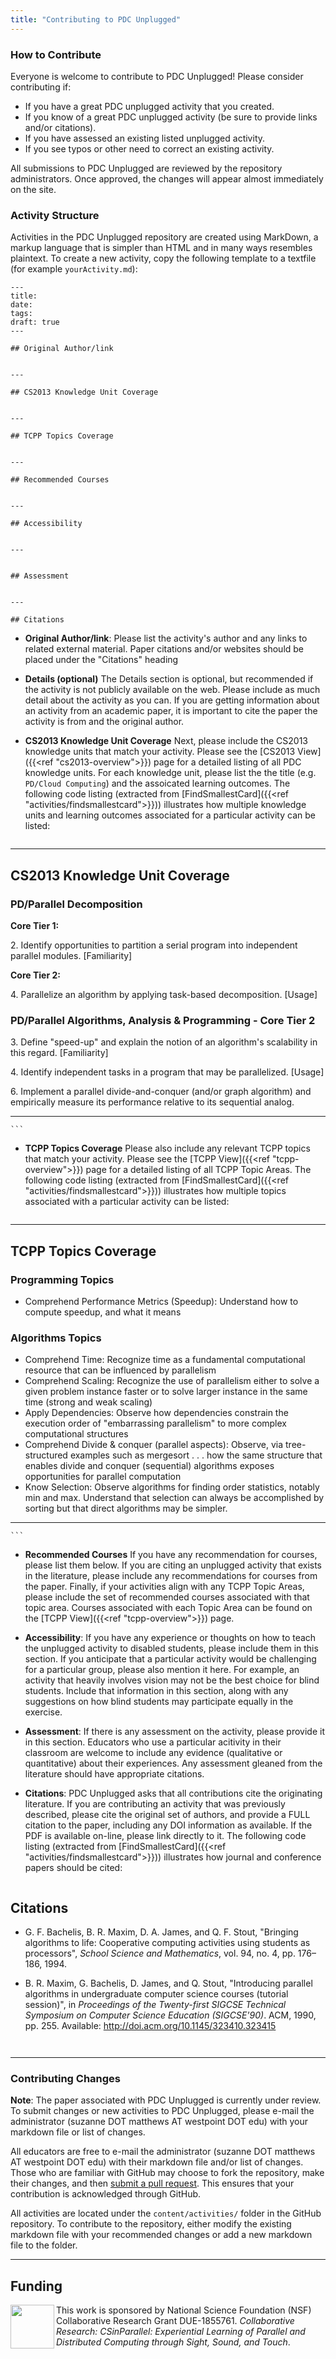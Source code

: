 ```yaml
---
title: "Contributing to PDC Unplugged"
---
```


### How to Contribute

Everyone is welcome to contribute to PDC Unplugged!  Please consider contributing if:

* If you have a great PDC unplugged activity that you created.
* If you know of a great PDC unplugged activity (be sure to provide links and/or citations).
* If you have assessed an existing listed unplugged activity.
* If you see typos or other need to correct an existing activity.

All submissions to PDC Unplugged are reviewed by the repository administrators. Once approved, the changes will 
appear almost immediately on the site.




### Activity Structure

Activities in the PDC Unplugged repository are created using MarkDown, a markup language that is simpler than HTML and in many ways resembles plaintext. To create a new activity, copy the following template to a textfile (for example `yourActivity.md`):

```
---
title: 
date: 
tags:
draft: true
---

## Original Author/link


---

## CS2013 Knowledge Unit Coverage


---

## TCPP Topics Coverage


---

## Recommended Courses


---

## Accessibility


---


## Assessment 


---

## Citations

```

* **Original Author/link**: Please list the activity's author and any links to related external material. Paper citations and/or websites should be placed under the  "Citations" heading 

* **Details (optional)** The Details section is optional, but recommended if the activity is not publicly available on the web. Please include as much detail about the activity as you can. If you are getting information about an activity from an academic paper, it is important to cite the paper the activity is from and the original author. 

* **CS2013 Knowledge Unit Coverage** Next, please include the CS2013 knowledge units that match your activity. Please see the [CS2013 View]({{<ref "cs2013-overview">}}) page for a detailed listing of all PDC knowledge units. For each knowledge unit, please list the the title (e.g. `PD/Cloud Computing`) and the assoicated learning outcomes. The following code listing (extracted from [FindSmallestCard]({{<ref "activities/findsmallestcard">}})) illustrates how multiple knowledge units and learning outcomes associated for a particular activity can be listed:
	```text

---
## CS2013 Knowledge Unit Coverage

### PD/Parallel Decomposition

**Core Tier 1:**

2\. Identify opportunities to partition a serial program into independent 
        parallel modules. [Familiarity]

**Core Tier 2:**

4\. Parallelize an algorithm by applying task-based decomposition. [Usage]

### PD/Parallel Algorithms, Analysis & Programming - Core Tier 2

3\. Define "speed-up" and explain the notion of an algorithm's scalability in 
        this regard. [Familiarity]

4\. Identify independent tasks in a program that may be parallelized. [Usage]

6\. Implement a parallel divide-and-conquer (and/or graph algorithm) and 
        empirically measure its performance relative to its sequential analog.

---
	```

* **TCPP Topics Coverage** Please also include any relevant TCPP topics that match your activity. Please see the [TCPP View]({{<ref "tcpp-overview">}}) page for a detailed listing of all TCPP Topic Areas. The following code listing (extracted from [FindSmallestCard]({{<ref "activities/findsmallestcard">}})) illustrates how multiple topics associated with a particular activity can be listed:
	```text

---
## TCPP Topics Coverage

### Programming Topics 

* Comprehend Performance Metrics (Speedup): Understand how to compute speedup, 
      and what it means

### Algorithms Topics

* Comprehend Time: Recognize time as a fundamental computational resource that 
      can be influenced by parallelism
* Comprehend Scaling: Recognize the use of parallelism either to solve a given 
      problem instance faster or to solve larger instance in the same time 
      (strong and weak scaling)
* Apply Dependencies: Observe how dependencies constrain the execution order of 
      "embarrassing parallelism" to more complex computational structures
* Comprehend Divide & conquer (parallel aspects): Observe, via tree-structured 
      examples such as mergesort . . . how the same structure that enables divide 
      and conquer (sequential) algorithms exposes opportunities for parallel 
      computation
* Know Selection: Observe algorithms for finding order statistics, notably min 
      and max. Understand that selection can always be accomplished by sorting but 
      that direct algorithms may be simpler.

---
	```

* **Recommended Courses** If you have any recommendation for courses, please list them below. If you are citing an unplugged activity that exists in the literature, please include any recommendations for courses from the paper. Finally, if your activities align with any TCPP Topic Areas, please include the 
set of recommended courses associated with that topic area. Courses associated with each Topic Area can be found on the [TCPP View]({{<ref "tcpp-overview">}}) page.

* **Accessibility**: If you have any experience or thoughts on how to teach the unplugged activity to disabled students, please include them in this section. If you anticipate that a particular activity would be challenging for a particular group, please also mention it here. For example, an activity that heavily involves vision may not be the best choice for blind students. Include that information in this section, along with any suggestions on how blind students may participate equally in the exercise. 

* **Assessment**: If there is any assessment on the activity, please provide it in this section. Educators who use a particular acitivity in their classroom are welcome to include any evidence (qualitative or quantitative) about their experiences. Any assessment gleaned from the literature should have appropriate citations.

* **Citations**: PDC Unplugged  asks that all contributions cite the originating literature. If you are contributing an activity that was previously described, please cite the original set of authors, and provide a FULL citation to the paper, including any DOI information as available. If the PDF is available on-line, please link directly to it.  The following code listing (extracted from [FindSmallestCard]({{<ref "activities/findsmallestcard">}})) illustrates how journal and conference papers should be cited:

	```text

## Citations

* G. F. Bachelis, B. R. Maxim, D. A. James, and Q. F. Stout, "Bringing 
      algorithms to life: Cooperative computing activities using students as 
      processors", _School Science and Mathematics_, vol. 94, no. 4, pp. 176–186, 
      1994.

* B. R. Maxim, G. Bachelis, D. James, and Q. Stout, "Introducing parallel 
      algorithms in undergraduate computer science courses (tutorial session)", in 
      _Proceedings of the Twenty-first SIGCSE Technical Symposium on Computer 
      Science Education (SIGCSE'90)_. ACM, 1990, pp. 255. 
      Available: http://doi.acm.org/10.1145/323410.323415

	```


---

### Contributing Changes

**Note**: The paper associated with PDC Unplugged is currently under review. To submit changes or new activities to PDC Unplugged, please e-mail 
the administrator (suzanne DOT matthews AT westpoint DOT edu) with your markdown file or list of changes.

All educators are free to e-mail the administrator (suzanne DOT matthews AT westpoint DOT edu) with their markdown file and/or list of changes. Those who are familiar with GitHub may choose to fork the repository, make their changes, and then [submit a pull request](https://help.github.com/en/github/collaborating-with-issues-and-pull-requests/creating-a-pull-request-from-a-fork). This ensures that your contribution is acknowledged through GitHub. 


All activities are located under the `content/activities/` folder in the GitHub repository. To contribute to the repository, either modify the existing 
markdown file with your recommended changes or add a new markdown file to the folder. 

---


## Funding

<img src="../images/nsf.png" width="70" height="70" align="left"> This work is sponsored by National Science Foundation (NSF) Collaborative Research Grant DUE-1855761. _Collaborative Research: CSinParallel: Experiential Learning of Parallel and Distributed Computing through Sight, Sound, and Touch_. 

[logo]: ../images/nsf.png

